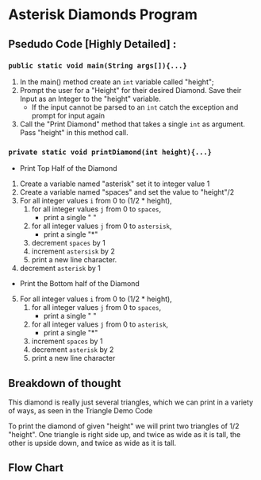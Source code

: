 # Asterisk Diamonds Program 
## Psedudo Code [Highly Detailed] :
### ```public static void main(String args[]){...}```
1) In the main() method create an ```int``` variable called "height";
2) Prompt the user for a "Height" for their desired Diamond. Save their Input as an Integer to the "height" variable.
    * If the input cannot be parsed to an ```int``` catch the exception and prompt for input again
3) Call the "Print Diamond" method that takes a single ```int``` as argument. Pass "height" in this method call.

### ```private static void printDiamond(int height){...}```
*  Print Top Half of the Diamond
1) Create a variable named "asterisk" set it to integer value 1
2) Create a variable named "spaces" and set the value to "height"/2
3) For all integer values ```i``` from 0 to (1/2 * height),
    1) for all integer values ```j``` from 0 to ```spaces```,
        * print a single " "
    2) for all integer values ```j``` from 0 to ```astersisk```,
        * print a single "*"
    3) decrement ```spaces``` by 1
    4) increment ```astersisk``` by 2
    5) print a new line character.
4) decrement ```asterisk``` by 1

* Print the Bottom half of the Diamond
5) For all integer values ```i``` from 0 to (1/2 * height),
    1) for all integer values ```j``` from 0 to ```spaces```,
        * print a single " "
    2) for all integer values ```j``` from 0 to ```asterisk```,
        * print a single "*"
    3) increment ```spaces``` by 1
    4) decrement ```asterisk``` by 2
    5) print a new line character

## Breakdown of thought
This diamond is really just several triangles, which we can print in a variety of ways, as seen in the Triangle Demo Code

To print the diamond of given "height" we will print two triangles of 1/2 "height".
One triangle is right side up, and twice as wide as it is tall, the other is upside down, and twice as wide as it is tall.
## Flow Chart
